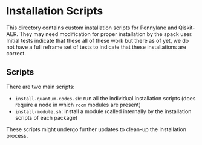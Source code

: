 # Installation Scripts

This directory contains custom installation scripts for Pennylane and Qiskit-AER. They may need modification
for proper installation by the spack user. Initial tests indicate that these all of these work but there as 
of yet, we do not have a full reframe set of tests to indicate that these installations are correct. 

## Scripts

There are two main scripts:
- `install-quantum-codes.sh`: run all the individual installation scripts (does require a node in which `rocm` modules are present)
- `install-module.sh`: install a module (called internally by the installation scripts of each package)

These scripts might undergo further updates to clean-up the installation process.




